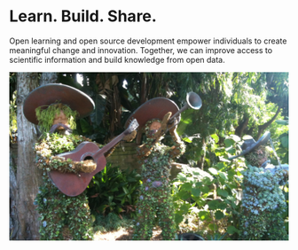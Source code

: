 # Learn. Build. Share.

Open learning and open source development empower individuals to create
meaningful change and innovation. Together, we can improve access to scientific
information and build knowledge from open data.

<p align="center">
  <a href="https://willingconsulting.com"><img src="assets/images/garden-music.jpg" alt="Willing Consulting"></a>
</p>
